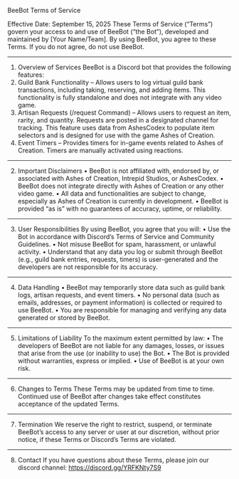BeeBot Terms of Service

Effective Date: September 15, 2025
These Terms of Service (“Terms”) govern your access to and use of BeeBot (“the Bot”), developed and maintained by [Your Name/Team]. By using BeeBot, you agree to these Terms. If you do not agree, do not use BeeBot.
________________________________________
1. Overview of Services
BeeBot is a Discord bot that provides the following features:
1.	Guild Bank Functionality – Allows users to log virtual guild bank transactions, including taking, reserving, and adding items. This functionality is fully standalone and does not integrate with any video game.
2.	Artisan Requests (/request Command) – Allows users to request an item, rarity, and quantity. Requests are posted in a designated channel for tracking. This feature uses data from AshesCodex to populate item selectors and is designed for use with the game Ashes of Creation.
3.	Event Timers – Provides timers for in-game events related to Ashes of Creation. Timers are manually activated using reactions.
________________________________________
2. Important Disclaimers
•	BeeBot is not affiliated with, endorsed by, or associated with Ashes of Creation, Intrepid Studios, or AshesCodex.
•	BeeBot does not integrate directly with Ashes of Creation or any other video game.
•	All data and functionalities are subject to change, especially as Ashes of Creation is currently in development.
•	BeeBot is provided “as is” with no guarantees of accuracy, uptime, or reliability.
________________________________________
3. User Responsibilities
By using BeeBot, you agree that you will:
•	Use the Bot in accordance with Discord’s Terms of Service and Community Guidelines.
•	Not misuse BeeBot for spam, harassment, or unlawful activity.
•	Understand that any data you log or submit through BeeBot (e.g., guild bank entries, requests, timers) is user-generated and the developers are not responsible for its accuracy.
________________________________________
4. Data Handling
•	BeeBot may temporarily store data such as guild bank logs, artisan requests, and event timers.
•	No personal data (such as emails, addresses, or payment information) is collected or required to use BeeBot.
•	You are responsible for managing and verifying any data generated or stored by BeeBot.
________________________________________
5. Limitations of Liability
To the maximum extent permitted by law:
•	The developers of BeeBot are not liable for any damages, losses, or issues that arise from the use (or inability to use) the Bot.
•	The Bot is provided without warranties, express or implied.
•	Use of BeeBot is at your own risk.
________________________________________
6. Changes to Terms
These Terms may be updated from time to time. Continued use of BeeBot after changes take effect constitutes acceptance of the updated Terms.
________________________________________
7. Termination
We reserve the right to restrict, suspend, or terminate BeeBot’s access to any server or user at our discretion, without prior notice, if these Terms or Discord’s Terms are violated.
________________________________________
8. Contact
If you have questions about these Terms, please join our discord channel: https://discord.gg/YRFKNty7S9

